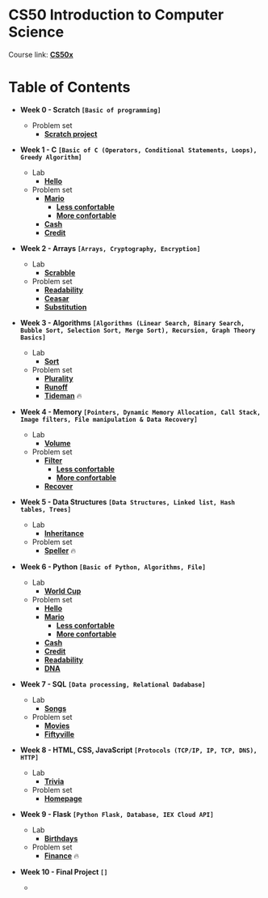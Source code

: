 # CS50 Introduction to Computer Science

Course link: **[CS50x](https://cs50.harvard.edu/x/2022/)**<br/>

# Table of Contents 

* **Week 0 - Scratch ```[Basic of programming]```**
  * Problem set
    * **[Scratch project](https://github.com/GGianluppi/cs50x-projects/tree/main/Week0)**

* **Week 1 - C ```[Basic of C (Operators, Conditional Statements, Loops), Greedy Algorithm]```**
  * Lab
    * **[Hello]()**
  * Problem set
    * **[Mario]()**
       * **[Less confortable]()**
       * **[More confortable]()**
    * **[Cash]()**
    * **[Credit]()**

* **Week 2 - Arrays ```[Arrays, Cryptography, Encryption]```**
  * Lab
    * **[Scrabble]()**
  * Problem set
    * **[Readability]()**
    * **[Ceasar]()**
    * **[Substitution]()**
    
* **Week 3 - Algorithms ```[Algorithms (Linear Search, Binary Search, Bubble Sort, Selection Sort, Merge Sort), Recursion, Graph Theory Basics]```**
  * Lab
    * **[Sort]()**
  * Problem set
    * **[Plurality]()**
    * **[Runoff]()**
    * **[Tideman]()** :fire:
    
* **Week 4 - Memory ```[Pointers, Dynamic Memory Allocation, Call Stack, Image filters, File manipulation & Data Recovery]```**
  * Lab
    * **[Volume]()**
  * Problem set
    * **[Filter]()**
      * **[Less confortable]()**
      * **[More confortable]()**
    * **[Recover]()**

* **Week 5 - Data Structures ```[Data Structures, Linked list, Hash tables, Trees]```**
  * Lab
    * **[Inheritance]()**
  * Problem set
    * **[Speller]()** :fire:

* **Week 6 - Python ```[Basic of Python, Algorithms, File]```**
  * Lab
    * **[World Cup]()**
  * Problem set
    * **[Hello]()**
    * **[Mario]()**
      * **[Less confortable]()**
      * **[More confortable]()**
    * **[Cash]()**
    * **[Credit]()**
    * **[Readability]()**
    * **[DNA]()**
    
 * **Week 7 - SQL ```[Data processing, Relational Dadabase]```**
   * Lab
     * **[Songs]()**
   * Problem set
     * **[Movies]()** 
     * **[Fiftyville]()**
     
 * **Week 8 - HTML, CSS, JavaScript ```[Protocols (TCP/IP, IP, TCP, DNS), HTTP]```**
   * Lab
     * **[Trivia]()**
   * Problem set
     * **[Homepage]()** 
     
 * **Week 9 - Flask ```[Python Flask, Database, IEX Cloud API]```**
   * Lab
     * **[Birthdays]()**
   * Problem set
     * **[Finance]()** :fire:
     
* **Week 10 - Final Project ```[]```**
     * **[]()**

   
  
  
